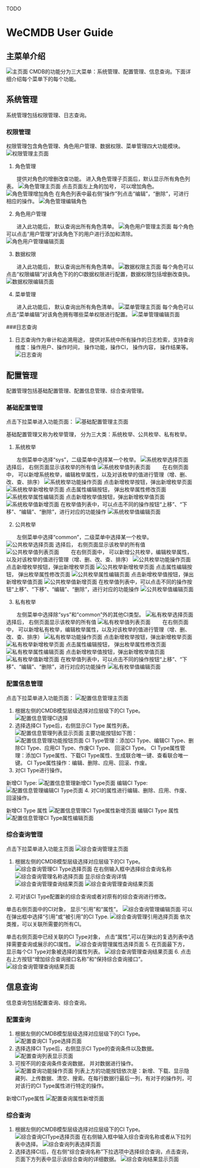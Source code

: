  TODO
 # WeCMDB User Guide

## 主菜单介绍
![主页面](images/cmdb_main.png)
CMDB的功能分为三大菜单：系统管理、配置管理、信息查询。下面详细介绍每个菜单下的每个功能。

## 系统管理
系统管理包括权限管理、日志查询。
### 权限管理
权限管理包含角色管理、角色用户管理、数据权限、菜单管理四大功能模块。
![权限管理主页面](images/permission_main.png)

1. 角色管理

&ensp;&ensp;&ensp;&ensp;提供对角色的增删改查功能。
进入角色管理子页面后，默认显示所有角色列表。
![角色管理主页面](images/permission_role.png)
点击页面左上角的加号， 可以增加角色。
![角色管理增加角色](images/permission_role_add.png)
在角色列表中最右侧“操作”列点击“编辑”，“删除”，可进行相应的操作。
![角色管理编辑角色](images/permission_role_edit.png)

2. 角色用户管理

&ensp;&ensp;&ensp;&ensp;进入此功能后， 默认查询出所有角色清单。
![角色用户管理主页面](images/permission_role_user.png)
每个角色可以点击“用户管理”对该角色下的用户进行添加和清除。
![角色用户管理编辑页面](images/permission_role_user_mgmt.png)

3. 数据权限

&ensp;&ensp;&ensp;&ensp;进入此功能后， 默认查询出所有角色清单。
![数据权限主页面](images/permission_data_access.png)
每个角色可以点击“权限编辑”对该角色下的的CI数据权限进行配置，数据权限包括增删改查执。
![数据权限编辑页面](images/permission_data_access_mgmt.png)

4. 菜单管理

&ensp;&ensp;&ensp;&ensp;进入此功能后， 默认查询出所有角色清单。
![菜单管理主页面](images/permission_menu.png)
每个角色可以点击“菜单编辑”对该角色拥有哪些菜单权限进行配置。
![菜单管理编辑页面](images/permission_menu_mgmt.png)

###日志查询
1. 日志查询作为审计和追溯用途， 提供对系统中所有操作的日志检索，支持查询维度：操作用户、操作时间， 操作功能，操作CI， 操作内容， 操作结果等。
![日志查询](images/log_search.png)


## 配置管理
配置管理包括基础配置管理、配置信息管理、综合查询管理。

### 基础配置管理
点击下拉菜单进入功能页面：
![基础配置管理主页面](images/basic_config_main.png)

基础配置管理又称为枚举管理， 分为三大类：系统枚举、公共枚举、私有枚举。

1. 系统枚举

&ensp;&ensp;&ensp;&ensp;左侧菜单中选择“sys”，二级菜单中选择某一个枚举。
![系统枚举选择页面](images/basic_config_sys.png)
选择后， 右侧页面显示该枚举的所有值
![系统枚举值列表页面](images/basic_config_sys_list.png)
&ensp;&ensp;&ensp;&ensp;在右侧页面中， 可以新增系统枚举，编辑枚举属性，以及对该枚举的值进行管理（增、删、改、查、排序）
![系统枚举功能操作页面](images/basic_config_sys_mgmt.png)
点击新增枚举按钮，弹出新增枚举页面
![系统枚举新增枚举页面](images/basic_config_sys_enum_add.png)
点击属性编辑按钮， 弹出枚举属性修改页面
![系统枚举属性编辑页面](images/basic_config_sys_enum_edit.png)
点击新增枚举值按钮，弹出新增枚举值页面
![系统枚举值新增页面](images/basic_config_sys_code_add.png)
在枚举值列表中，可以点击不同的操作按钮“上移”、“下移”、“编辑”、“删除”，进行对应的功能操作
![系统枚举值编辑页面](images/basic_config_sys_code_edit.png)

2. 公共枚举

&ensp;&ensp;&ensp;&ensp;左侧菜单中选择“common”，二级菜单中选择某一个枚举。
![公共枚举选择页面](images/basic_config_common.png)
选择后， 右侧页面显示该枚举的所有值
![公共枚举值列表页面](images/basic_config_common_list.png)
&ensp;&ensp;&ensp;&ensp;在右侧页面中， 可以新增公共枚举，编辑枚举属性，以及对该枚举的值进行管理（增、删、改、查、排序）
![公共枚举功能操作页面](images/basic_config_common_mgmt.png)
点击新增枚举按钮，弹出新增枚举页面
![公共枚举新增枚举页面](images/basic_config_common_enum_add.png)
点击属性编辑按钮， 弹出枚举属性修改页面
![公共枚举属性编辑页面](images/basic_config_common_enum_edit.png)
点击新增枚举值按钮，弹出新增枚举值页面
![公共枚举值新增页面](images/basic_config_common_code_add.png)
在枚举值列表中，可以点击不同的操作按钮“上移”、“下移”、“编辑”、“删除”，进行对应的功能操作
![公共枚举值编辑页面](images/basic_config_common_code_edit.png)

3. 私有枚举

&ensp;&ensp;&ensp;&ensp;左侧菜单中选择除“sys”和“common”外的其他CI类型。
![私有枚举选择页面](images/basic_config_private.png)
选择后， 右侧页面显示该枚举的所有值
![私有枚举值列表页面](images/basic_config_private_list.png)
&ensp;&ensp;&ensp;&ensp;在右侧页面中， 可以新增私有枚举，编辑枚举属性，以及对该枚举的值进行管理（增、删、改、查、排序）
![私有枚举功能操作页面](images/basic_config_private_mgmt.png)
点击新增枚举按钮，弹出新增枚举页面
![私有枚举新增枚举页面](images/basic_config_private_enum_add.png)
点击属性编辑按钮， 弹出枚举属性修改页面
![私有枚举属性编辑页面](images/basic_config_private_enum_edit.png)
点击新增枚举值按钮，弹出新增枚举值页面
![私有枚举值新增页面](images/basic_config_private_code_add.png)
在枚举值列表中，可以点击不同的操作按钮“上移”、“下移”、“编辑”、“删除”，进行对应的功能操作
![私有枚举值编辑页面](images/basic_config_private_code_edit.png)

### 配置信息管理
点击下拉菜单进入功能页面：
![配置信息管理主页面](images/config_mgmt_main.png)
1. 根据左侧的CMDB模型层级选择对应层级下的CI Type。
![配置信息管理CI选择](images/config_mgmt_search.png)
2. 选择选择CI Type后，右侧显示CI Type 属性列表。
![配置信息管理列表显示页面](images/config_mgmt_list.png)
主要功能按钮如下图：
![配置信息管理功能按钮页面](images/config_mgmt_mgmt.png)
CI Type管理：添加CI Type、编辑CI Type、删除CI Type、应用CI Type、作废CI Type、 回滚CI Type。
CI Type属性管理：添加CI Type属性、下载CI Type属性、生成联合唯一键、查看联合唯一键。
CI Type属性操作：编辑、删除、应用、回滚、作废。
3. 对CI Type进行操作。

新增CI Type:
![配置信息管理新增CI Type页面](images/config_mgmt_citype_add.png)
编辑CI Type:
![配置信息管理编辑CI Type页面](images/config_mgmt_citype_edit.png)
4. 对CI的属性进行编辑、删除、应用、作废、回滚操作。

新增CI Type 属性
![配置信息管理CI Type属性新增页面](images/config_mgmt_citype_attr_add.png)
编辑CI Type 属性
![配置信息管理CI Type属性编辑页面](images/config_mgmt_citype_attr_edit.png)


### 综合查询管理
点击下拉菜单进入功能主页面
![综合查询管理主页面](images/common_interface_main.png)
1. 根据左侧的CMDB模型层级选择对应层级下的CI Type。
![综合查询管理CI Type选择页面](images/common_interface_search_citype.png)
在右侧输入框中选择综合查询名称
![综合查询管理名称选择页面](images/common_interface_search_name.png)
显示综合查询详情
![综合查询管理查询结果页面](images/common_interface_search_result.png)
![综合查询管理查询结果页面](images/common_interface_search_result_attr.png)

2. 可对该CI Type配置新的综合查询或者对原有的综合查询进行修改。

单击右侧页面中的CI对象， 显示“引用”和“属性”。
![综合查询管理编辑页面](images/common_interface_edit_choose.png)
可以在弹出框中选择“引用”或“被引用”的CI Type.
![综合查询管理引用选择页面](images/common_interface_edit_ref.png)
依次类推，可以关联所需要的所有CI。

单击右侧页面中已经关联的CI Type对象， 点击“属性”,可以在弹出的复选列表中选择需要查询或展示的CI属性。
![综合查询管理属性选择页面](images/common_interface_edit_attr.png)
5. 在页面最下方， 显示每个CI Type对象被选择的属性列表。
![综合查询管理查询结果页面](images/common_interface_search_result_attr.png)
6. 点击右上方按钮“增加综合查询接口名称”和“保持综合查询接口”。
![综合查询管理查询结果页面](images/common_interface_mgmt.png)


## 信息查询
信息查询包括配置查询、综合查询。
### 配置查询
1. 根据左侧的CMDB模型层级选择对应层级下的CI Type。
![配置查询CI Type选择页面](images/query_config_search.png)
2. 选择选择CI Type后，右侧显示CI Type的查询条件以及数据。
![配置查询列表显示页面](images/query_config_list.png)
3. 可按不同的查询条件查询数据， 并对数据进行操作。
![配置查询功能操作页面](images/query_config_mgmt.png)
列表上方的功能按钮依次是：新增、下载、显示隐藏列、上传数据、清空、搜索。在每行数据行最后一列，有对于的操作列，可对该行的CI Type属性进行特定的操作。

新增CIType属性
![配置查询属性新增页面](images/query_config_attr_add.png)

### 综合查询
1. 根据左侧的CMDB模型层级选择对应层级下的CI Type。
![综合查询CIType选择页面](images/common_interface_runner_search.png)
在右侧输入框中输入综合查询名称或者从下拉列表中选择。
![综合查询列表选择页面](images/common_interface_runner_search_name.png)
2. 选择选择CI后，在右侧“综合查询名称”下拉选项中选择综合查询，点击查询， 页面下方列表中显示该综合查询的详细数据。
![综合查询结果显示页面](images/common_interface_runner_search_result.png)


